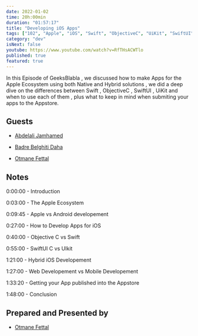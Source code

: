 ```yaml
---
date: 2022-01-02
time: 20h:00min
duration: "01:57:17"
title: "Developing iOS Apps"
tags: ["102", "Apple", "iOS", "Swift", "ObjectiveC", "UiKit", "SwiftUI"]
category: "dev"
isNext: false
youtube: https://www.youtube.com/watch?v=RfTHsACWTlo
published: true
featured: true
---
```


In this Episode of GeeksBlabla , we discussed how to make Apps for the Apple Ecosystem using both Native and Hybrid solutions , we did a deep dive on the differences between Swift , ObjectiveC , SwiftUI , UiKit and when to use each of them , plus what to keep in mind when submiting your apps to the Appstore.

## Guests

- [Abdelali Jamhamed](https://www.linkedin.com/in/abdalaliii)

- [Badre Belghiti Daha](https://www.linkedin.com/in/bbd-29674219)

- [Otmane Fettal](https://twitter.com/ofettal)

## Notes

0:00:00 - Introduction

0:03:00 - The Apple Ecosystem

0:09:45 - Apple vs Android developement 

0:27:00 - How to Develop Apps for iOS

0:40:00 - Objective C vs Swift

0:55:00 - SwiftUI C vs UIkit

1:21:00 - Hybrid iOS Developement

1:27:00 - Web Developement vs Mobile Developement 

1:33:20 - Getting your App published into the Appstore

1:48:00 - Conclusion

## Prepared and Presented by

- [Otmane Fettal](https://twitter.com/ofettal)
